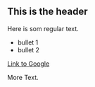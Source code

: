 ## This is the header

Here is som regular text.

* bullet 1
* bullet 2

[Link to Google](http://google.com)

More Text.